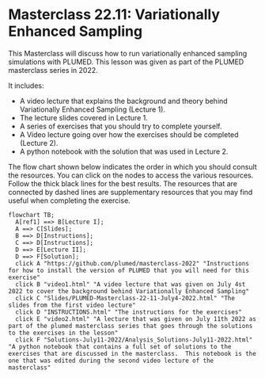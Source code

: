 # Masterclass 22.11: Variationally Enhanced Sampling

This Masterclass will discuss how to run variationally enhanced sampling simulations with PLUMED. This lesson was given as part of the PLUMED masterclass series in 2022. 

It includes:

* A video lecture that explains the background and theory behind Variationally Enhanced Sampling (Lecture 1).
* The lecture slides covered in Lecture 1. 
* A series of exercises that you should try to complete yourself.
* A Video lecture going over how the exercises should be completed (Lecture 2).
* A python notebook with the solution that was used in Lecture 2.

The flow chart shown below indicates the order in which you should consult the resources.  You can click on the nodes to access the various resources.  Follow the thick black lines for the best results.  The resources that are connected by dashed lines are supplementary resources that you may find useful when completing the exercise.


```mermaid
flowchart TB;
  A[ref1] ==> B[Lecture I];
  A ==> C[Slides];
  B ==> D[Instructions];
  C ==> D[Instructions];
  D ==> E[Lecture II];
  D ==> F[Solution];
  click A "https://github.com/plumed/masterclass-2022" "Instructions for how to install the version of PLUMED that you will need for this exercise"
  click B "video1.html" "A video lecture that was given on July 4st 2022 to cover the background behind Variationally Enhanced Sampling"
  click C "Slides/PLUMED-Masterclass-22-11-July4-2022.html" "The slides from the first video lecture"
  click D "INSTRUCTIONS.html" "The instructions for the exercises"
  click E "video2.html" "A lecture that was given on July 11th 2022 as part of the plumed masterclass series that goes through the solutions to the exercises in the lesson"
  click F "Solutions-July11-2022/Analysis_Solutions-July11-2022.html" "A python notebook that contains a full set of solutions to the exercises that are discussed in the masterclass.  This notebook is the one that was edited during the second video lecture of the masterclass"
```
